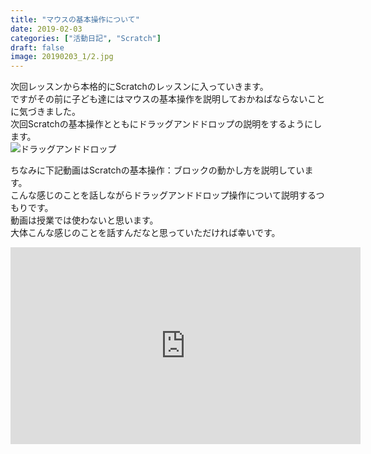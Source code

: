```yaml
---
title: "マウスの基本操作について"
date: 2019-02-03
categories: ["活動日記", "Scratch"]
draft: false
image: 20190203_1/2.jpg
---
```


次回レッスンから本格的にScratchのレッスンに入っていきます。  
ですがその前に子ども達にはマウスの基本操作を説明しておかねばならないことに気づきました。  
次回Scratchの基本操作とともにドラッグアンドドロップの説明をするようにします。  
![ドラッグアンドドロップ](/img/post/20190203_1/1.png)  

ちなみに下記動画はScratchの基本操作：ブロックの動かし方を説明しています。  
こんな感じのことを話しながらドラッグアンドドロップ操作について説明するつもりです。  
動画は授業では使わないと思います。  
大体こんな感じのことを話すんだなと思っていただければ幸いです。  
<iframe width="560" height="315" src="https://www.youtube.com/embed/tSWeQGaboZg" frameborder="0" allow="accelerometer; autoplay; encrypted-media; gyroscope; picture-in-picture" allowfullscreen></iframe>
<br>

